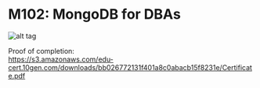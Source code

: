 M102: MongoDB for DBAs
============

![alt tag](https://university.mongodb.com/static/images/MongoDB_University_Logo.png)
  
Proof of completion:            
https://s3.amazonaws.com/edu-cert.10gen.com/downloads/bb026772131f401a8c0abacb15f8231e/Certificate.pdf

